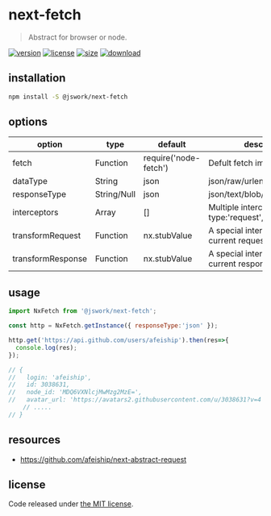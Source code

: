 # next-fetch
> Abstract for browser or node.

[![version][version-image]][version-url]
[![license][license-image]][license-url]
[![size][size-image]][size-url]
[![download][download-image]][download-url]

## installation
```bash
npm install -S @jswork/next-fetch
```

## options
| option            | type        | default               | description                                          |
| ----------------- | ----------- | --------------------- | ---------------------------------------------------- |
| fetch             | Function    | require('node-fetch') | Defult fetch implement                               |
| dataType          | String      | json                  | json/raw/urlencoded/multipart                        |
| responseType      | String/Null | json                  | json/text/blob/null                                  |
| interceptors      | Array       | []                    | Multiple interceptors. eg: { type:'request', fn: xx} |
| transformRequest  | Function    | nx.stubValue          | A special interceptor for only current request.      |
| transformResponse | Function    | nx.stubValue          | A special interceptor for only current response.     |

## usage
```js
import NxFetch from '@jswork/next-fetch';

const http = NxFetch.getInstance({ responseType:'json' });

http.get('https://api.github.com/users/afeiship').then(res=>{
  console.log(res);
});

// {
//   login: 'afeiship',
//   id: 3038631,
//   node_id: 'MDQ6VXNlcjMwMzg2MzE=',
//   avatar_url: 'https://avatars2.githubusercontent.com/u/3038631?v=4',
    // .....
// }
```

## resources
- https://github.com/afeiship/next-abstract-request

## license
Code released under [the MIT license](https://github.com/afeiship/next-fetch/blob/master/LICENSE.txt).

[version-image]: https://img.shields.io/npm/v/@jswork/next-fetch
[version-url]: https://npmjs.org/package/@jswork/next-fetch

[license-image]: https://img.shields.io/npm/l/@jswork/next-fetch
[license-url]: https://github.com/afeiship/next-fetch/blob/master/LICENSE.txt

[size-image]: https://img.shields.io/bundlephobia/minzip/@jswork/next-fetch
[size-url]: https://github.com/afeiship/next-fetch/blob/master/dist/next-fetch.min.js

[download-image]: https://img.shields.io/npm/dm/@jswork/next-fetch
[download-url]: https://www.npmjs.com/package/@jswork/next-fetch
